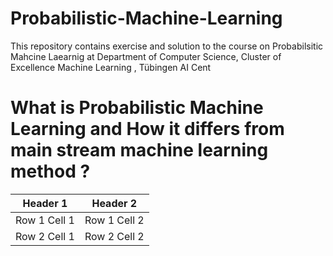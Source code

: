 # Probabilistic-Machine-Learning
This repository contains exercise and solution to the course on Probabilsitic Mahcine Laearnig at  Department of Computer Science, Cluster of Excellence Machine Learning
, Tübingen AI Cent

# What is Probabilistic Machine Learning and How it differs from main stream machine learning method ?
| Header 1 | Header 2 |
|---|---|
| Row 1 Cell 1 | Row 1 Cell 2 |
| Row 2 Cell 1 | Row 2 Cell 2 | 